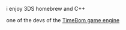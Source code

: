 i enjoy 3DS homebrew and C++

one of the devs of the [TimeBom game engine](https://github.com/thetimebunny)
